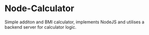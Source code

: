 # Node-Calculator
Simple additon and BMI calculator, implements NodeJS and utilises a backend server for calculator logic. 
